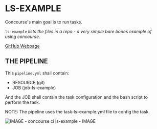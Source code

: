 # LS-EXAMPLE

Concourse's main goal is to run tasks.

`ls-example` _lists the files in a repo - a very simple bare bones example of
using concourse._

[GitHub Webpage](https://jeffdecola.github.io/my-concourse-ci-tasks/)

## THE PIPELINE

This `pipeline.yml` shall contain:

* RESOURCE (git)
* JOB (job-ls-example)

And the JOB shall contain the task configuration and
the bash script to perform the task.

NOTE: The pipeline uses the task-ls-example.yml file to config the task.

![IMAGE - concourse ci ls-example - IMAGE](https://github.com/JeffDeCola/my-cheat-sheets/blob/master/docs/pics/Concourse-structure.jpg)
